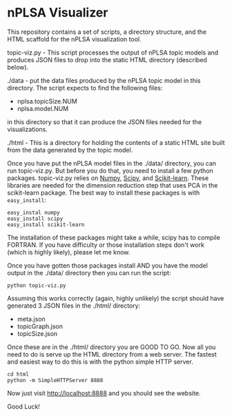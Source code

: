
# nPLSA Visualizer 

This repository contains a set of scripts, a directory structure, and the HTML scaffold for the nPLSA visualization tool. 


topic-viz.py - This script processes the output of nPLSA topic models and produces JSON files to drop into the static HTML directory (described below).

./data - put the data files produced by the nPLSA topic model in this directory. The script expects to find the following files:
- nplsa.topicSize.NUM 
- nplsa.model.NUM 

in this directory so that it can produce the JSON files needed for the visualizations. 

./html - This is a directory for holding the contents of a static HTML site built from the data generated by the topic model.


Once you have put the nPLSA model files in the ./data/ directory, you can run topic-viz.py. But before you do that, you need to install a few python packages. topic-viz.py relies on [Numpy](http://www.numpy.org/), [Scipy](http://scipy.org/), and [Scikit-learn](http://scikit-learn.org). These libraries are needed for the dimension reduction step that uses PCA in the scikit-learn package. The best way to install these packages is with ```easy_install```:

```
easy_instal numpy
easy_install scipy
easy_install scikit-learn
```

The installation of these packages might take a while, scipy has to compile FORTRAN. If you have difficulty or those installation steps don't work (which is highly likely), please let me know.

Once you have gotten those packages install AND you have the model output in the ./data/ directory then you can run the script:

```
python topic-viz.py
```

Assuming this works correctly (again, highly unlikely) the script should have generated 3 JSON files in the ./html/ directory:
- meta.json
- topicGraph.json
- topicSize.json

Once these are in the ./html/ directory you are GOOD TO GO. Now all you need to do is serve up the HTML directory from a web server. The fastest and easiest way to do this is with the python simple HTTP server.
```
cd html
python -m SimpleHTTPServer 8888
```

Now just visit [http://localhost:8888](http://localhost:8888) and you should see the website. 

Good Luck!

